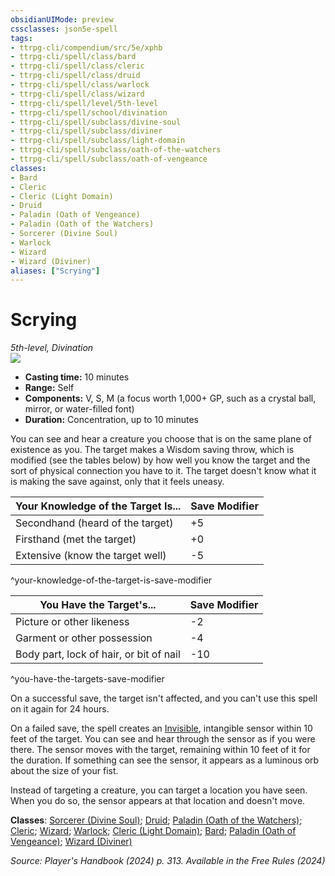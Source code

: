 ```yaml
---
obsidianUIMode: preview
cssclasses: json5e-spell
tags:
- ttrpg-cli/compendium/src/5e/xphb
- ttrpg-cli/spell/class/bard
- ttrpg-cli/spell/class/cleric
- ttrpg-cli/spell/class/druid
- ttrpg-cli/spell/class/warlock
- ttrpg-cli/spell/class/wizard
- ttrpg-cli/spell/level/5th-level
- ttrpg-cli/spell/school/divination
- ttrpg-cli/spell/subclass/divine-soul
- ttrpg-cli/spell/subclass/diviner
- ttrpg-cli/spell/subclass/light-domain
- ttrpg-cli/spell/subclass/oath-of-the-watchers
- ttrpg-cli/spell/subclass/oath-of-vengeance
classes:
- Bard
- Cleric
- Cleric (Light Domain)
- Druid
- Paladin (Oath of Vengeance)
- Paladin (Oath of the Watchers)
- Sorcerer (Divine Soul)
- Warlock
- Wizard
- Wizard (Diviner)
aliases: ["Scrying"]
---
```

# Scrying
*5th-level, Divination*  
![](2-Mechanics/CLI/spells/img/scrying.webp#right)

- **Casting time:** 10 minutes
- **Range:** Self
- **Components:** V, S, M (a focus worth 1,000+ GP, such as a crystal ball, mirror, or water-filled font)
- **Duration:** Concentration, up to 10 minutes

You can see and hear a creature you choose that is on the same plane of existence as you. The target makes a Wisdom saving throw, which is modified (see the tables below) by how well you know the target and the sort of physical connection you have to it. The target doesn't know what it is making the save against, only that it feels uneasy.

| Your Knowledge of the Target Is... | Save Modifier |
|------------------------------------|---------------|
| Secondhand (heard of the target) | +5 |
| Firsthand (met the target) | +0 |
| Extensive (know the target well) | -5 |
^your-knowledge-of-the-target-is-save-modifier

| You Have the Target's... | Save Modifier |
|--------------------------|---------------|
| Picture or other likeness | -2 |
| Garment or other possession | -4 |
| Body part, lock of hair, or bit of nail | -10 |
^you-have-the-targets-save-modifier

On a successful save, the target isn't affected, and you can't use this spell on it again for 24 hours.

On a failed save, the spell creates an [Invisible](2-Mechanics/CLI/rules/conditions.md#Invisible), intangible sensor within 10 feet of the target. You can see and hear through the sensor as if you were there. The sensor moves with the target, remaining within 10 feet of it for the duration. If something can see the sensor, it appears as a luminous orb about the size of your fist.

Instead of targeting a creature, you can target a location you have seen. When you do so, the sensor appears at that location and doesn't move.

**Classes**: [Sorcerer (Divine Soul)](2-Mechanics/CLI/lists/list-spells-classes-sorcerer-xphb-divine-soul-xge.md "subclass=XGE;class=XPHB"); [Druid](2-Mechanics/CLI/lists/list-spells-classes-druid.md); [Paladin (Oath of the Watchers)](2-Mechanics/CLI/lists/list-spells-classes-paladin-xphb-oath-of-the-watchers-tce.md "subclass=TCE;class=XPHB"); [Cleric](2-Mechanics/CLI/lists/list-spells-classes-cleric.md); [Wizard](2-Mechanics/CLI/lists/list-spells-classes-wizard.md); [Warlock](2-Mechanics/CLI/lists/list-spells-classes-warlock.md); [Cleric (Light Domain)](2-Mechanics/CLI/lists/list-spells-classes-cleric-xphb-light-domain-xphb.md "subclass=XPHB;class=XPHB"); [Bard](2-Mechanics/CLI/lists/list-spells-classes-bard.md); [Paladin (Oath of Vengeance)](2-Mechanics/CLI/lists/list-spells-classes-paladin-xphb-oath-of-vengeance-xphb.md "subclass=XPHB;class=XPHB"); [Wizard (Diviner)](2-Mechanics/CLI/lists/list-spells-classes-wizard-xphb-diviner-xphb.md "subclass=XPHB;class=XPHB")

*Source: Player's Handbook (2024) p. 313. Available in the Free Rules (2024)*